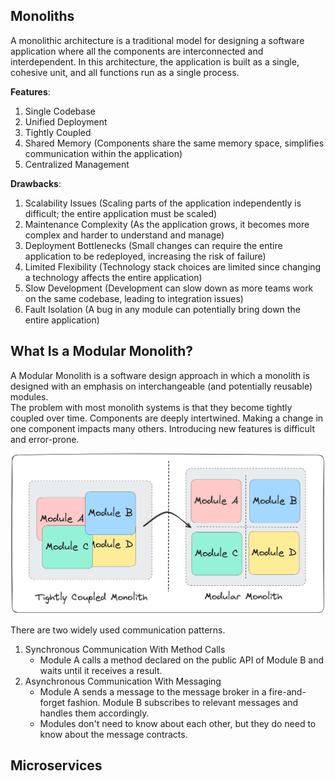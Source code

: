 ## Monoliths
A monolithic architecture is a traditional model for designing a software application where all the components are interconnected and interdependent. In this architecture, the application is built as a single, cohesive unit, and all functions run as a single process.  

**Features**:  
1. Single Codebase
2. Unified Deployment
3. Tightly Coupled
4. Shared Memory (Components share the same memory space, simplifies communication within the application)
5. Centralized Management

**Drawbacks**:  
1. Scalability Issues (Scaling parts of the application independently is difficult; the entire application must be scaled)
2. Maintenance Complexity (As the application grows, it becomes more complex and harder to understand and manage)
3. Deployment Bottlenecks (Small changes can require the entire application to be redeployed, increasing the risk of failure)
4. Limited Flexibility (Technology stack choices are limited since changing a technology affects the entire application)
5. Slow Development (Development can slow down as more teams work on the same codebase, leading to integration issues)
6. Fault Isolation (A bug in any module can potentially bring down the entire application)

## What Is a Modular Monolith?
A Modular Monolith is a software design approach in which a monolith is designed with an emphasis on interchangeable (and potentially reusable) modules.  
The problem with most monolith systems is that they become tightly coupled over time. Components are deeply intertwined. Making a change in one component impacts many others. Introducing new features is difficult and error-prone.

![Modular Monolith](Images/modular_monolith_diagram.png)

There are two widely used communication patterns.  
1. Synchronous Communication With Method Calls
   - Module A calls a method declared on the public API of Module B and waits until it receives a result.
2. Asynchronous Communication With Messaging
   - Module A sends a message to the message broker in a fire-and-forget fashion. Module B subscribes to relevant messages and handles them accordingly.
   - Modules don't need to know about each other, but they do need to know about the message contracts.



## Microservices